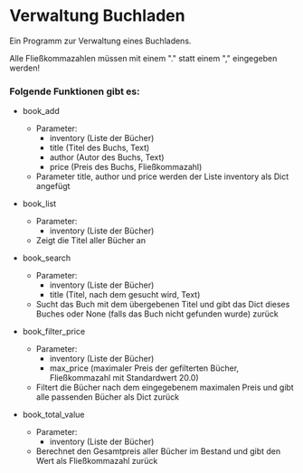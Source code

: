 # Verwaltung Buchladen
Ein Programm zur Verwaltung eines Buchladens.

Alle Fließkommazahlen müssen mit einem "." statt einem "," eingegeben werden!

### Folgende Funktionen gibt es:
- book_add
  - Parameter:
    - inventory (Liste der Bücher)
    - title (Titel des Buchs, Text)
    - author (Autor des Buchs, Text)
    - price (Preis des Buchs, Fließkommazahl)
  - Parameter title, author und price werden der Liste inventory als Dict angefügt

- book_list
  - Parameter:
    - inventory (Liste der Bücher)
  - Zeigt die Titel aller Bücher an

- book_search
  - Parameter:
    - inventory (Liste der Bücher)
    - title (Titel, nach dem gesucht wird, Text)
  - Sucht das Buch mit dem übergebenen Titel und gibt das Dict dieses Buches oder None (falls das Buch nicht gefunden wurde) zurück

- book_filter_price
  - Parameter:
    - inventory (Liste der Bücher)
    - max_price (maximaler Preis der gefilterten Bücher, Fließkommazahl mit Standardwert 20.0)
  - Filtert die Bücher nach dem eingegebenem maximalen Preis und gibt alle passenden Bücher als Dict zurück
- book_total_value
  - Parameter:
    - inventory (Liste der Bücher)
  - Berechnet den Gesamtpreis aller Bücher im Bestand und gibt den Wert als Fließkommazahl zurück